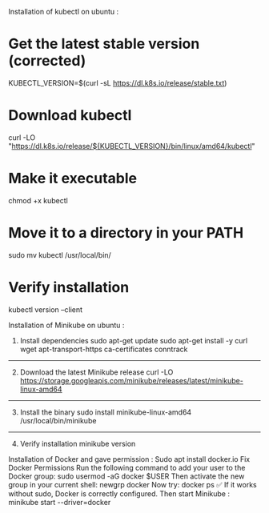 Installation of kubectl on ubuntu :
# Get the latest stable version (corrected)
KUBECTL_VERSION=$(curl -sL https://dl.k8s.io/release/stable.txt)

# Download kubectl
curl -LO "https://dl.k8s.io/release/${KUBECTL_VERSION}/bin/linux/amd64/kubectl"

# Make it executable
chmod +x kubectl

# Move it to a directory in your PATH
sudo mv kubectl /usr/local/bin/

# Verify installation
kubectl version –client

Installation of Minikube on ubuntu :
1. Install dependencies
sudo apt-get update
sudo apt-get install -y curl wget apt-transport-https ca-certificates conntrack
________________________________________
2. Download the latest Minikube release
curl -LO https://storage.googleapis.com/minikube/releases/latest/minikube-linux-amd64
________________________________________
3. Install the binary
sudo install minikube-linux-amd64 /usr/local/bin/minikube
________________________________________
4. Verify installation
minikube version

Installation of Docker and gave permission :
Sudo apt install docker.io
Fix Docker Permissions
Run the following command to add your user to the Docker group:
sudo usermod -aG docker $USER
Then activate the new group in your current shell:
newgrp docker
Now try:
docker ps
✅ If it works without sudo, Docker is correctly configured.
Then start Minikube :
minikube start --driver=docker


